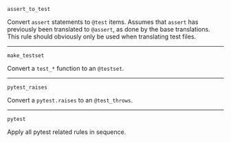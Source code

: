     assert_to_test

Convert `assert` statements to `@test` items. Assumes that `assert`
has previously been translated to `@assert`, as done by the base
translations. This rule should obviously only be used when translating
test files.

---
    make_testset

Convert a `test_*` function to an `@testset`.

---
    pytest_raises

Convert a `pytest.raises` to an `@test_throws`.

---
    pytest

Apply all pytest related rules in sequence.
